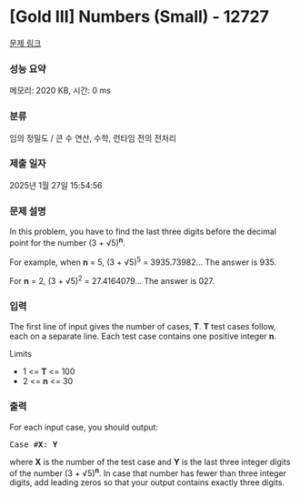 # [Gold III] Numbers (Small) - 12727 

[문제 링크](https://www.acmicpc.net/problem/12727) 

### 성능 요약

메모리: 2020 KB, 시간: 0 ms

### 분류

임의 정밀도 / 큰 수 연산, 수학, 런타임 전의 전처리

### 제출 일자

2025년 1월 27일 15:54:56

### 문제 설명

<p>In this problem, you have to find the last three digits before the decimal point for the number (3 + √5)<sup><strong>n</strong></sup>.</p>

<p>For example, when <strong>n</strong> = 5, (3 + √5)<sup>5</sup> = 3935.73982... The answer is 935.</p>

<p>For <strong>n</strong> = 2, (3 + √5)<sup>2</sup> = 27.4164079... The answer is 027.</p>

### 입력 

 <p>The first line of input gives the number of cases, <strong>T</strong>. <strong>T</strong> test cases follow, each on a separate line. Each test case contains one positive integer <strong>n</strong>.</p>

<p>Limits</p>

<ul>
	<li>1 <= <strong>T</strong> <= 100</li>
	<li>2 <= <strong>n</strong> <= 30</li>
</ul>

### 출력 

 <p>For each input case, you should output:</p>

<pre>Case #<strong>X</strong>: <strong>Y</strong></pre>

<p>where <strong>X</strong> is the number of the test case and <strong>Y</strong> is the last three integer digits of the number (3 + √5)<sup><strong>n</strong></sup>. In case that number has fewer than three integer digits, add leading zeros so that your output contains exactly three digits.</p>

